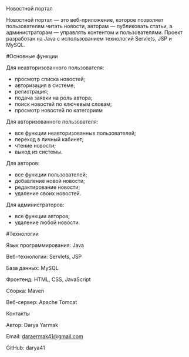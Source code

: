 Новостной портал

Новостной портал — это веб-приложение, которое позволяет пользователям читать новости, авторам — публиковать статьи, а администраторам — управлять контентом и пользователями. Проект разработан на Java с использованием технологий Servlets, JSP и MySQL.

#Основные функции

  Для неавторизованного пользователя:
  - просмотр списка новостей;
  - авторизация в системе;
  - регистрация;
  - подача заявки на роль автора;
  - поиск новостей по ключевым словам;
  - просмотр новостей по категориям

  Для авторизованного пользователя:
  - все функции неавторизованных пользователей;
  - переход в личный кабинет;
  - чтение новости;
  - выход из системы.

  Для авторов:
  - все функции пользователей;
  - добавление новой новости;
  - редактирование новости;
  - удаление своих новостей.

  Для администраторов:
  - все функции авторов;
  - удаление любой новости.


#Технологии

Язык программирования: Java

Веб-технологии: Servlets, JSP

База данных: MySQL

Фронтенд: HTML, CSS, JavaScript

Сборка: Maven

Веб-сервер: Apache Tomcat


Контакты

Автор: Darya Yarmak

Email: daraermak41@gmail.com

GitHub: darya41  
